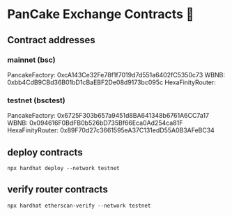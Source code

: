 # PanCake Exchange Contracts 🥞

## Contract addresses

### mainnet (bsc)

PancakeFactory: 0xcA143Ce32Fe78f1f7019d7d551a6402fC5350c73
WBNB: 0xbb4CdB9CBd36B01bD1cBaEBF2De08d9173bc095c
HexaFinityRouter: 

### testnet (bsctest)

PancakeFactory: 0x6725F303b657a9451d8BA641348b6761A6CC7a17
WBNB: 0x094616F0BdFB0b526bD735Bf66Eca0Ad254ca81F
HexaFinityRouter: 0x89F70d27c3661595eA37C131edD55A0B3AFeBC34

## deploy contracts
`npx hardhat deploy --network testnet`

## verify router contracts
`npx hardhat etherscan-verify --network testnet`
